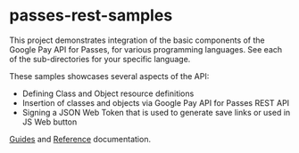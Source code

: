 passes-rest-samples
===================

This project demonstrates integration of the basic components of the Google Pay API for Passes, for various programming languages. See each of the sub-directories for your specific language.

These samples showcases several aspects of the API:

* Defining Class and Object resource definitions
* Insertion of classes and objects via Google Pay API for Passes REST API
* Signing a JSON Web Token that is used to generate save links or used in JS Web button

[Guides](https://developers.google.com/pay/passes/guides/overview/about/about-google-pay-api-for-passes) and [Reference](https://developers.google.com/pay/passes/rest) documentation.